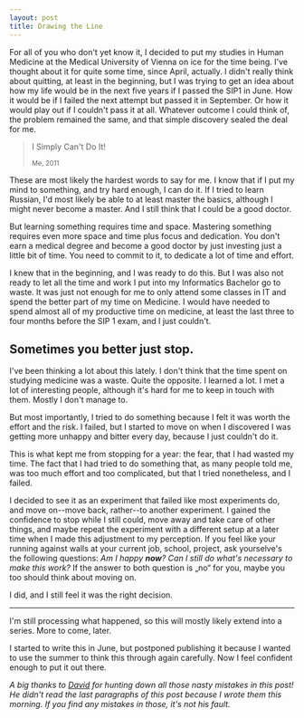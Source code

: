```yaml
---
layout: post
title: Drawing the Line
---
```


For all of you who don't yet know it, I decided to put my studies in Human Medicine at the Medical University of Vienna on ice for the time being. I've thought about it for quite some time, since April, actually. I didn't really think about quitting, at least in the beginning, but I was trying to get an idea about how my life would be in the next five years if I passed the SIP1 in June. How it would be if I failed the next attempt but passed it in September. Or how it would play out if I couldn't pass it at all. Whatever outcome I could think of, the problem remained the same, and that simple discovery sealed the deal for me.

<blockquote><p>I Simply Can't Do It!</p>
<small>Me, 2011</small></blockquote>

These are most likely the hardest words to say for me. I know that if I put my mind to something, and try hard enough, I can do it. If I tried to learn Russian, I'd most likely be able to at least master the basics, although I might never become a master. And I still think that I could be a good doctor.

But learning something requires time and space. Mastering something requires even more space and time plus focus and dedication. You don't earn a medical degree and become a good doctor by just investing just a little bit of time. You need to commit to it, to dedicate a lot of time and effort.

I knew that in the beginning, and I was ready to do this. But I was also not ready to let all the time and work I put into my Informatics Bachelor go to waste. It was just not enough for me to only attend some classes in IT and spend the better part of my time on Medicine. I would have needed to spend almost all of my productive time on medicine, at least the last three to four months before the SIP 1 exam, and I just couldn't.

## Sometimes you better just stop.

I've been thinking a lot about this lately. I don't think that the time spent on studying medicine was a waste. Quite the opposite. I learned a lot. I met a lot of interesting people, although it's hard for me to keep in touch with them. Mostly I don't manage to.

But most importantly, I tried to do something because I felt it was worth the effort and the risk. I failed, but I started to move on when I discovered I was getting more unhappy and bitter every day, because I just couldn't do it.

This is what kept me from stopping for a year: the fear, that I had wasted my time. The fact that I had tried to do something that, as many people told me, was too much effort and too complicated, but that I tried nonetheless, and I failed.

I decided to see it as an experiment that failed like most experiments do, and move on--move back, rather--to another experiment. I gained the confidence to stop while I still could, move away and take care of other things, and maybe repeat the experiment with a different setup at a later time when I made this adjustment to my perception. If you feel like your running against walls at your current job, school, project, ask yourselve's the following questions: *Am I happy **now**? Can I still do what's necessary to make this work?* If the answer to both question is „no“ for you, maybe you too should think about moving on.

I did, and I still feel it was the right decision.

***

I'm still processing what happened, so this will mostly likely extend into a series. More to come, later.

I started to write this in June, but postponed publishing it because I wanted to use the summer to think this through again carefully. Now I feel confident enough to put it out there.

*A big thanks to [David](https://twitter.com/#!/americanandertu "david's twitter profile") for hunting down all those nasty mistakes in this post! He didn't read the last paragraphs of this post because I wrote them this morning. If you find any mistakes in those, it's not his fault.*